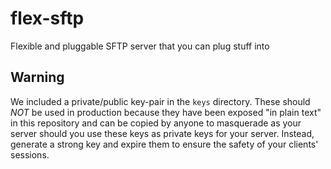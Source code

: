 # flex-sftp

Flexible and pluggable SFTP server that you can plug stuff into

## Warning

We included a private/public key-pair in the `keys`
directory. These should *NOT* be used in production
because they have been exposed "in plain text" in
this repository and can be copied by anyone to
masquerade as your server should you use these keys
as private keys for your server. Instead, generate
a strong key and expire them to ensure the safety
of your clients' sessions.
